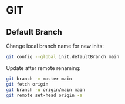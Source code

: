 # GIT

## Default Branch

Change local branch name for new inits:

```bash
git config --global init.defaultBranch main
```

Update after remote renaming:

```bash
git branch -m master main
git fetch origin
git branch -u origin/main main
git remote set-head origin -a
```

